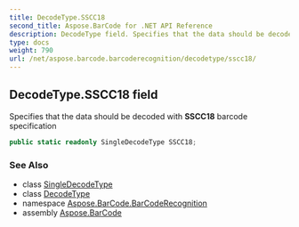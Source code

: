 ```yaml
---
title: DecodeType.SSCC18
second_title: Aspose.BarCode for .NET API Reference
description: DecodeType field. Specifies that the data should be decoded with SSCC18 barcode specification
type: docs
weight: 790
url: /net/aspose.barcode.barcoderecognition/decodetype/sscc18/
---
```

## DecodeType.SSCC18 field

Specifies that the data should be decoded with **SSCC18** barcode specification

```csharp
public static readonly SingleDecodeType SSCC18;
```

### See Also

* class [SingleDecodeType](../../singledecodetype/)
* class [DecodeType](../)
* namespace [Aspose.BarCode.BarCodeRecognition](../../decodetype/)
* assembly [Aspose.BarCode](../../../)


